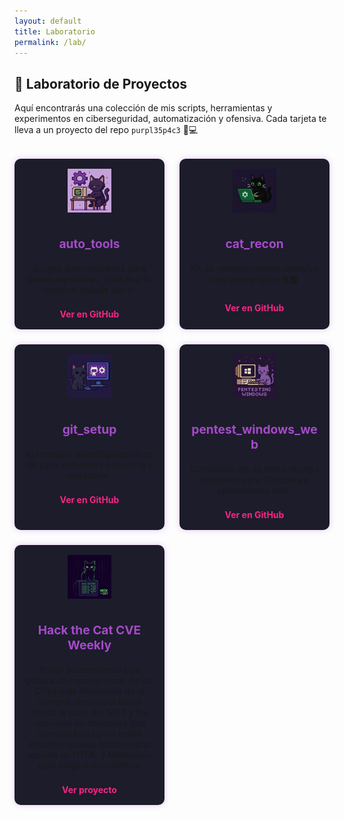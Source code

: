 ```yaml
---
layout: default
title: Laboratorio
permalink: /lab/
---
```


## 🧪 Laboratorio de Proyectos

Aquí encontrarás una colección de mis scripts, herramientas y experimentos en ciberseguridad, automatización y ofensiva. Cada tarjeta te lleva a un proyecto del repo `purpl35p4c3` 🐾💻

<div class="lab-grid">
  <div class="lab-card">
    <img src="/assets/img/lab/1.png" alt="auto_tools">
    <h3>auto_tools</h3>
    <p>Scripts automatizados para tareas repetitivas. ¡Haz que tu terminal trabaje por ti!</p>
    <a href="https://github.com/l1ttl3bugc4t/purpl35p4c3/tree/main/auto_tools" target="_blank">Ver en GitHub</a>
  </div>
  <div class="lab-card">
    <img src="/assets/img/lab/2.png" alt="cat_recon">
    <h3>cat_recon</h3>
    <p>Kit de reconocimiento ofensivo con aroma felino 🐈‍⬛</p>
    <a href="https://github.com/l1ttl3bugc4t/purpl35p4c3/tree/main/cat_recon" target="_blank">Ver en GitHub</a>
  </div>
  <div class="lab-card">
    <img src="/assets/img/lab/3.png" alt="git_setup">
    <h3>git_setup</h3>
    <p>Automatiza la configuración de Git para entornos de hacking o desarrollo.</p>
    <a href="https://github.com/l1ttl3bugc4t/purpl35p4c3/tree/main/git_setup" target="_blank">Ver en GitHub</a>
  </div>
  <div class="lab-card">
    <img src="/assets/img/lab/4.png" alt="pentest_tools">
    <h3>pentest_windows_web</h3>
    <p>Compilado útil de herramientas ofensivas para Windows y aplicaciones web.</p>
    <a href="https://github.com/l1ttl3bugc4t/purpl35p4c3/tree/main/herramientas_pentest_windows_web" target="_blank">Ver en GitHub</a>
  </div>
  <div class="lab-card">
  <img src="/assets/img/lab/5.png" alt="Hack the Cat CVE Weekly Screenshot">
  <div class="lab-content">
    <h3>Hack the Cat CVE Weekly</h3>
    <p>Script automatizado que genera un reporte visual de los CVEs más relevantes de la semana. Recolecta datos desde la base del NIST y los convierte en imágenes tipo carrusel listas para redes sociales. Incluye también una versión en HTML y Markdown para blogs o newsletters.</p>
    <a href="https://github.com/l1ttl3bugc4t/hack_the_cat_cve_weekly" class="lab-button" target="_blank">Ver proyecto</a>
  </div>
</div>
</div>

<style>
.lab-grid {
  display: grid;
  grid-template-columns: repeat(auto-fit, minmax(240px, 1fr));
  gap: 1.5rem;
  margin-top: 2rem;
}
.lab-card {
  background: #1c1c2b;
  padding: 1rem;
  border-radius: 10px;
  text-align: center;
  box-shadow: 0 0 10px rgba(166, 74, 201, 0.3);
}
.lab-card img {
  max-width: 70px;
  margin-bottom: 0.5rem;
}
.lab-card h3 {
  color: #a64ac9;
  font-size: 1.2rem;
}
.lab-card a {
  display: inline-block;
  margin-top: 0.5rem;
  text-decoration: none;
  color: #f72585;
  font-weight: bold;
}
.lab-card a:hover {
  text-decoration: underline;
}
</style>
